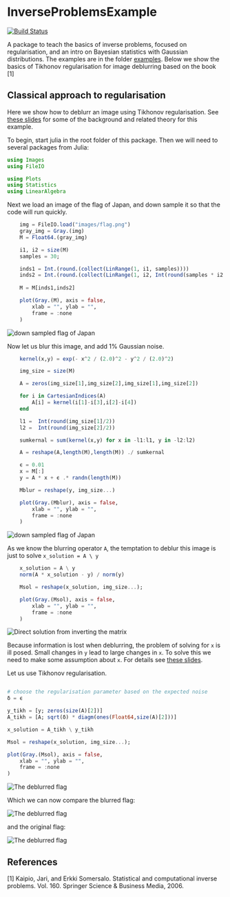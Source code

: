 # InverseProblemsExample

[![Build Status](https://github.com/arturgower/InverseProblemsExample.jl/actions/workflows/CI.yml/badge.svg?branch=main)](https://github.com/arturgower/InverseProblemsExample.jl/actions/workflows/CI.yml?query=branch%3Amain)

A package to teach the basics of inverse problems, focused on regularisation, and an intro on Bayesian statistics with Gaussian distributions. The examples are in the folder [examples](examples/). Below we show the basics of Tikhonov regularisation for image deblurring based on the book [1]

## Classical approach to regularisation
Here we show how to deblurr an image using Tikhonov regularisation. See [these slides](https://docs.google.com/presentation/d/e/2PACX-1vRECEhW8E6b1kLeeaujns-jXLEa3zlaKS8qiVT0z_zGo10m-xkRpWWQYOPRqmUhxb94Y23O2cNj5Kpz/pub?start=false&loop=false&delayms=3000) for some of the background and related theory for this example.


To begin, start julia in the root folder of this package. Then we will need to several packages from Julia:
```julia
using Images
using FileIO

using Plots
using Statistics
using LinearAlgebra
```
Next we load an image of the flag of Japan, and down sample it so that the code will run quickly.
```julia
    img = FileIO.load("images/flag.png")
    gray_img = Gray.(img)
    M = Float64.(gray_img)

    i1, i2 = size(M)
    samples = 30;

    inds1 = Int.(round.(collect(LinRange(1, i1, samples))))
    inds2 = Int.(round.(collect(LinRange(1, i2, Int(round(samples * i2 / i1))))))
    
    M = M[inds1,inds2]

    plot(Gray.(M), axis = false, 
        xlab = "", ylab = "", 
        frame = :none
    ) 
```
![down sampled flag of Japan](images/small-flag.png)

Now let us blur this image, and add 1% Gaussian noise.
```julia
    kernel(x,y) = exp(- x^2 / (2.0)^2 - y^2 / (2.0)^2)

    img_size = size(M)

    A = zeros(img_size[1],img_size[2],img_size[1],img_size[2])

    for i in CartesianIndices(A)
        A[i] = kernel(i[1]-i[3],i[2]-i[4])
    end

    l1 =  Int(round(img_size[1]/2))
    l2 =  Int(round(img_size[2]/2))

    sumkernal = sum(kernel(x,y) for x in -l1:l1, y in -l2:l2)

    A = reshape(A,length(M),length(M)) ./ sumkernal

    ϵ = 0.01
    x = M[:]
    y = A * x + ϵ .* randn(length(M))

    Mblur = reshape(y, img_size...)

    plot(Gray.(Mblur), axis = false, 
        xlab = "", ylab = "", 
        frame = :none
    )    
```
![down sampled flag of Japan](images/blur-flag.png)

As we know the blurring operator `A`, the temptation to deblur this image is just to solve `x_solution = A \ y`
```julia
    x_solution = A \ y
    norm(A * x_solution - y) / norm(y)

    Msol = reshape(x_solution, img_size...);

    plot(Gray.(Msol), axis = false, 
        xlab = "", ylab = "", 
        frame = :none
    )    
```
![Direct solution from inverting the matrix](images/recover-inverse-flag.png)

Because information is lost when deblurring, the problem of solving for `x` is ill posed. Small changes in `y` lead to large changes in `x`. To solve this we need to make some assumption about `x`. For details see [these slides](https://docs.google.com/presentation/d/e/2PACX-1vRECEhW8E6b1kLeeaujns-jXLEa3zlaKS8qiVT0z_zGo10m-xkRpWWQYOPRqmUhxb94Y23O2cNj5Kpz/pub?start=false&loop=false&delayms=3000).

Let us use Tikhonov regularisation.
```julia

# choose the regularisation parameter based on the expected noise
δ = ϵ

y_tikh = [y; zeros(size(A)[2])]
A_tikh = [A; sqrt(δ) * diagm(ones(Float64,size(A)[2]))]

x_solution = A_tikh \ y_tikh

Msol = reshape(x_solution, img_size...);

plot(Gray.(Msol), axis = false, 
    xlab = "", ylab = "", 
    frame = :none
)    
```
![The deblurred flag](images/recover-tiki-flag.png)

Which we can now compare the blurred flag:

![The deblurred flag](images/blur-flag.png)


and the original flag:

![The deblurred flag](images/small-flag.png)

## References
[1] Kaipio, Jari, and Erkki Somersalo. Statistical and computational inverse problems. Vol. 160. Springer Science & Business Media, 2006.